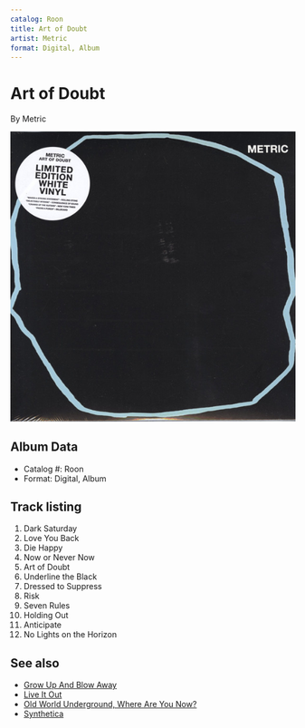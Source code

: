 ```yaml
---
catalog: Roon
title: Art of Doubt
artist: Metric
format: Digital, Album
---
```


# Art of Doubt

By Metric

![](../../assets/albumcovers/Metric-Art_of_Doubt.png)

## Album Data

- Catalog #: Roon
- Format: Digital, Album


## Track listing


1. Dark Saturday
2. Love You Back
3. Die Happy
4. Now or Never Now
5. Art of Doubt
6. Underline the Black
7. Dressed to Suppress
8. Risk
9. Seven Rules
10. Holding Out
11. Anticipate
12. No Lights on the Horizon


## See also

- [Grow Up And Blow Away](Grow_Up_And_Blow_Away.md)
- [Live It Out](Live_It_Out.md)
- [Old World Underground, Where Are You Now?](Old_World_Underground__Where_Are_You_Now.md)
- [Synthetica](Synthetica.md)
